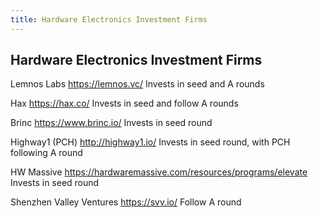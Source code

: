 ```yaml
---
title: Hardware Electronics Investment Firms
---
```


## Hardware Electronics Investment Firms

Lemnos Labs
https://lemnos.vc/
Invests in seed and A rounds

Hax
https://hax.co/
Invests in seed and follow A rounds

Brinc
https://www.brinc.io/
Invests in seed round

Highway1 (PCH)
http://highway1.io/
Invests in seed round, with PCH following A round

HW Massive
https://hardwaremassive.com/resources/programs/elevate
Invests in seed round

Shenzhen Valley Ventures
https://svv.io/
Follow A round
